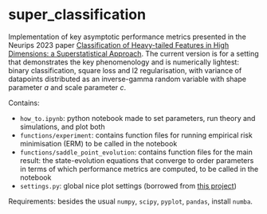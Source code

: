 # super_classification

Implementation of key asymptotic performance metrics presented in the Neurips 2023 paper [Classification of Heavy-tailed Features in High Dimensions: a Superstatistical Approach](https://arxiv.org/abs/2304.02912).
The current version is for a setting that demonstrates the key phenomenology and is numerically lightest: binary classification, square loss and l2 regularisation, with variance of datapoints distributed as an inverse-gamma random variable with shape parameter $a$ and scale parameter $c$.

Contains: 
- `how_to.ipynb`: python notebook made to set parameters, run theory and simulations, and plot both
- `functions/experiment`: contains function files for running empirical risk minimisation (ERM) to be called in the notebook
- `functions/saddle_point_evolution`: contains function files for the main result: the state-evolution equations that converge to order parameters in terms of which performance metrics are computed, to be called in the notebook
- `settings.py`: global nice plot settings (borrowed from [this project](https://github.com/Shmoo137/Hessian-and-Decision-Boundary))


Requirements:
besides the usual `numpy`, `scipy`, `pyplot`, `pandas`, install `numba`.


